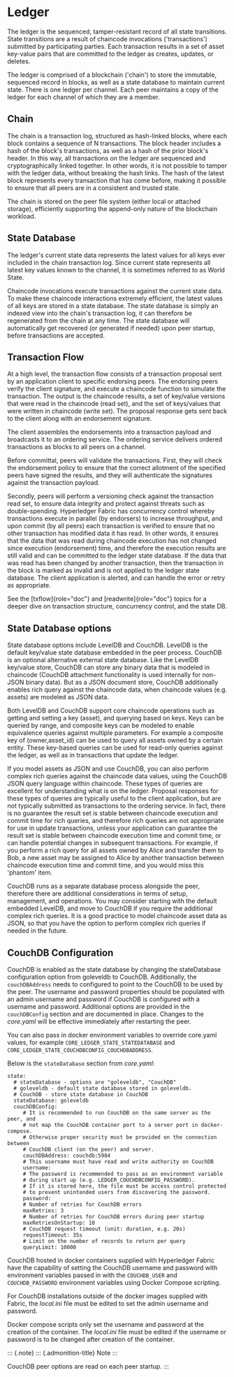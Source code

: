 Ledger
======

The ledger is the sequenced, tamper-resistant record of all state
transitions. State transitions are a result of chaincode invocations
(\'transactions\') submitted by participating parties. Each transaction
results in a set of asset key-value pairs that are committed to the
ledger as creates, updates, or deletes.

The ledger is comprised of a blockchain (\'chain\') to store the
immutable, sequenced record in blocks, as well as a state database to
maintain current state. There is one ledger per channel. Each peer
maintains a copy of the ledger for each channel of which they are a
member.

Chain
-----

The chain is a transaction log, structured as hash-linked blocks, where
each block contains a sequence of N transactions. The block header
includes a hash of the block\'s transactions, as well as a hash of the
prior block\'s header. In this way, all transactions on the ledger are
sequenced and cryptographically linked together. In other words, it is
not possible to tamper with the ledger data, without breaking the hash
links. The hash of the latest block represents every transaction that
has come before, making it possible to ensure that all peers are in a
consistent and trusted state.

The chain is stored on the peer file system (either local or attached
storage), efficiently supporting the append-only nature of the
blockchain workload.

State Database
--------------

The ledger\'s current state data represents the latest values for all
keys ever included in the chain transaction log. Since current state
represents all latest key values known to the channel, it is sometimes
referred to as World State.

Chaincode invocations execute transactions against the current state
data. To make these chaincode interactions extremely efficient, the
latest values of all keys are stored in a state database. The state
database is simply an indexed view into the chain\'s transaction log, it
can therefore be regenerated from the chain at any time. The state
database will automatically get recovered (or generated if needed) upon
peer startup, before transactions are accepted.

Transaction Flow
----------------

At a high level, the transaction flow consists of a transaction proposal
sent by an application client to specific endorsing peers. The endorsing
peers verify the client signature, and execute a chaincode function to
simulate the transaction. The output is the chaincode results, a set of
key/value versions that were read in the chaincode (read set), and the
set of keys/values that were written in chaincode (write set). The
proposal response gets sent back to the client along with an endorsement
signature.

The client assembles the endorsements into a transaction payload and
broadcasts it to an ordering service. The ordering service delivers
ordered transactions as blocks to all peers on a channel.

Before committal, peers will validate the transactions. First, they will
check the endorsement policy to ensure that the correct allotment of the
specified peers have signed the results, and they will authenticate the
signatures against the transaction payload.

Secondly, peers will perform a versioning check against the transaction
read set, to ensure data integrity and protect against threats such as
double-spending. Hyperledger Fabric has concurrency control whereby
transactions execute in parallel (by endorsers) to increase throughput,
and upon commit (by all peers) each transaction is verified to ensure
that no other transaction has modified data it has read. In other words,
it ensures that the data that was read during chaincode execution has
not changed since execution (endorsement) time, and therefore the
execution results are still valid and can be committed to the ledger
state database. If the data that was read has been changed by another
transaction, then the transaction in the block is marked as invalid and
is not applied to the ledger state database. The client application is
alerted, and can handle the error or retry as appropriate.

See the [txflow]{role="doc"} and [readwrite]{role="doc"} topics for a
deeper dive on transaction structure, concurrency control, and the state
DB.

State Database options
----------------------

State database options include LevelDB and CouchDB. LevelDB is the
default key/value state database embedded in the peer process. CouchDB
is an optional alternative external state database. Like the LevelDB
key/value store, CouchDB can store any binary data that is modeled in
chaincode (CouchDB attachment functionality is used internally for
non-JSON binary data). But as a JSON document store, CouchDB
additionally enables rich query against the chaincode data, when
chaincode values (e.g. assets) are modeled as JSON data.

Both LevelDB and CouchDB support core chaincode operations such as
getting and setting a key (asset), and querying based on keys. Keys can
be queried by range, and composite keys can be modeled to enable
equivalence queries against multiple parameters. For example a composite
key of (owner,asset\_id) can be used to query all assets owned by a
certain entity. These key-based queries can be used for read-only
queries against the ledger, as well as in transactions that update the
ledger.

If you model assets as JSON and use CouchDB, you can also perform
complex rich queries against the chaincode data values, using the
CouchDB JSON query language within chaincode. These types of queries are
excellent for understanding what is on the ledger. Proposal responses
for these types of queries are typically useful to the client
application, but are not typically submitted as transactions to the
ordering service. In fact, there is no guarantee the result set is
stable between chaincode execution and commit time for rich queries, and
therefore rich queries are not appropriate for use in update
transactions, unless your application can guarantee the result set is
stable between chaincode execution time and commit time, or can handle
potential changes in subsequent transactions. For example, if you
perform a rich query for all assets owned by Alice and transfer them to
Bob, a new asset may be assigned to Alice by another transaction between
chaincode execution time and commit time, and you would miss this
\'phantom\' item.

CouchDB runs as a separate database process alongside the peer,
therefore there are additional considerations in terms of setup,
management, and operations. You may consider starting with the default
embedded LevelDB, and move to CouchDB if you require the additional
complex rich queries. It is a good practice to model chaincode asset
data as JSON, so that you have the option to perform complex rich
queries if needed in the future.

CouchDB Configuration
---------------------

CouchDB is enabled as the state database by changing the stateDatabase
configuration option from goleveldb to CouchDB. Additionally, the
`couchDBAddress` needs to configured to point to the CouchDB to be used
by the peer. The username and password properties should be populated
with an admin username and password if CouchDB is configured with a
username and password. Additional options are provided in the
`couchDBConfig` section and are documented in place. Changes to the
*core.yaml* will be effective immediately after restarting the peer.

You can also pass in docker environment variables to override core.yaml
values, for example `CORE_LEDGER_STATE_STATEDATABASE` and
`CORE_LEDGER_STATE_COUCHDBCONFIG_COUCHDBADDRESS`.

Below is the `stateDatabase` section from *core.yaml*:

``` {.sourceCode .bash}
state:
  # stateDatabase - options are "goleveldb", "CouchDB"
  # goleveldb - default state database stored in goleveldb.
  # CouchDB - store state database in CouchDB
  stateDatabase: goleveldb
  couchDBConfig:
     # It is recommended to run CouchDB on the same server as the peer, and
     # not map the CouchDB container port to a server port in docker-compose.
     # Otherwise proper security must be provided on the connection between
     # CouchDB client (on the peer) and server.
     couchDBAddress: couchdb:5984
     # This username must have read and write authority on CouchDB
     username:
     # The password is recommended to pass as an environment variable
     # during start up (e.g. LEDGER_COUCHDBCONFIG_PASSWORD).
     # If it is stored here, the file must be access control protected
     # to prevent unintended users from discovering the password.
     password:
     # Number of retries for CouchDB errors
     maxRetries: 3
     # Number of retries for CouchDB errors during peer startup
     maxRetriesOnStartup: 10
     # CouchDB request timeout (unit: duration, e.g. 20s)
     requestTimeout: 35s
     # Limit on the number of records to return per query
     queryLimit: 10000
```

CouchDB hosted in docker containers supplied with Hyperledger Fabric
have the capability of setting the CouchDB username and password with
environment variables passed in with the `COUCHDB_USER` and
`COUCHDB_PASSWORD` environment variables using Docker Compose scripting.

For CouchDB installations outside of the docker images supplied with
Fabric, the *local.ini* file must be edited to set the admin username
and password.

Docker compose scripts only set the username and password at the
creation of the container. The *local.ini* file must be edited if the
username or password is to be changed after creation of the container.

::: {.note}
::: {.admonition-title}
Note
:::

CouchDB peer options are read on each peer startup.
:::
